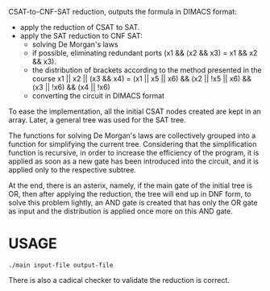 CSAT-to-CNF-SAT reduction, outputs the formula in DIMACS format:

- apply the reduction of CSAT to SAT.
- apply the SAT reduction to CNF SAT:
  - solving De Morgan's laws
  - if possible, eliminating redundant ports (x1 && (x2 && x3) = x1 && x2 && x3).
  - the distribution of brackets according to the method presented in the course x1 || x2 || (x3 && x4) = (x1 || x5 || x6) && (x2 || !x5 || x6) && (x3 || !x6) && (x4 || !x6)
  - converting the circuit in DIMACS format

To ease the implementation, all the initial CSAT nodes created are kept in an array. Later, a general tree was used for the SAT tree.

The functions for solving De Morgan's laws are collectively grouped into a function for simplifying the current tree. Considering that the simplification function is recursive, in order to increase the efficiency of the program, it is applied as soon as a new gate has been introduced into the circuit, and it is applied only to the respective subtree.

At the end, there is an asterix, namely, if the main gate of the initial tree is OR, then after applying the reduction, the tree will end up in DNF form, to solve this problem lightly, an AND gate is created that has only the OR gate as input and the distribution is applied once more on this AND gate.

# USAGE

`./main input-file output-file`

There is also a cadical checker to validate the reduction is correct.
